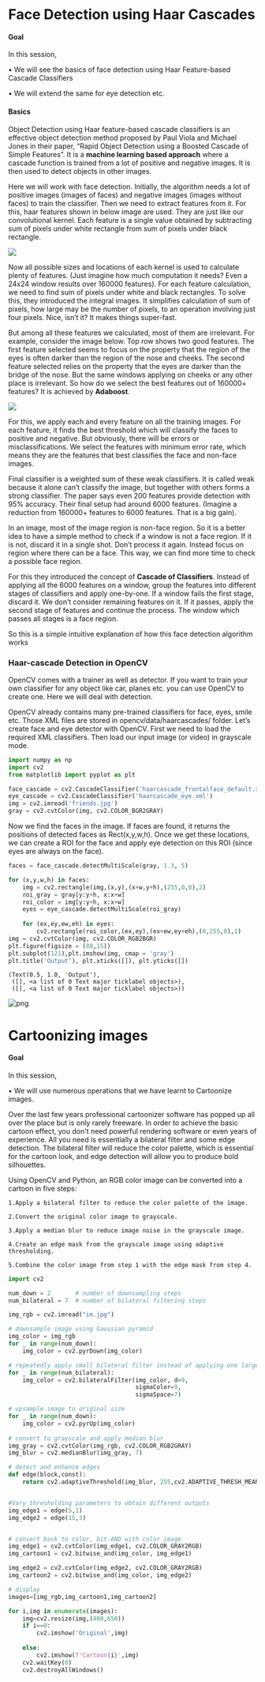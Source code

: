 # Face Detection using Haar Cascades

#### Goal

In this session,

• We will see the basics of face detection using Haar Feature-based Cascade Classifiers

• We will extend the same for eye detection etc.

#### Basics

Object Detection using Haar feature-based cascade classifiers is an effective object detection method proposed by
Paul Viola and Michael Jones in their paper, “Rapid Object Detection using a Boosted Cascade of Simple Features”. It is a **machine learning based approach** where a cascade function is trained from a lot of positive and negative
images. It is then used to detect objects in other images.

Here we will work with face detection. Initially, the algorithm needs a lot of positive images (images of faces) and
negative images (images without faces) to train the classifier. Then we need to extract features from it. For this, haar
features shown in below image are used. They are just like our convolutional kernel. Each feature is a single value
obtained by subtracting sum of pixels under white rectangle from sum of pixels under black rectangle.

![](haar1.png)

Now all possible sizes and locations of each kernel is used to calculate plenty of features. (Just imagine how much
computation it needs? Even a 24x24 window results over 160000 features). For each feature calculation, we need to
find sum of pixels under white and black rectangles. To solve this, they introduced the integral images. It simplifies
calculation of sum of pixels, how large may be the number of pixels, to an operation involving just four pixels. Nice,
isn’t it? It makes things super-fast.

But among all these features we calculated, most of them are irrelevant. For example, consider the image below. Top
row shows two good features. The first feature selected seems to focus on the property that the region of the eyes is
often darker than the region of the nose and cheeks. The second feature selected relies on the property that the eyes are darker than the bridge of the nose. But the same windows applying on cheeks or any other place is irrelevant. So
how do we select the best features out of 160000+ features? It is achieved by **Adaboost**.

![](haar2.png)

For this, we apply each and every feature on all the training images. For each feature, it finds the best threshold which
will classify the faces to positive and negative. But obviously, there will be errors or misclassifications. We select the
features with minimum error rate, which means they are the features that best classifies the face and non-face images.

Final classifier is a weighted sum of these weak classifiers. It is called weak because it alone can’t classify the image,
but together with others forms a strong classifier. The paper says even 200 features provide detection with 95%
accuracy. Their final setup had around 6000 features. (Imagine a reduction from 160000+ features to 6000 features.
That is a big gain).

In an image, most of the image region is non-face region. So it is a better idea to have a simple method to check if
a window is not a face region. If it is not, discard it in a single shot. Don’t process it again. Instead focus on region
where there can be a face. This way, we can find more time to check a possible face region.

For this they introduced the concept of **Cascade of Classifiers**. Instead of applying all the 6000 features on a window,
group the features into different stages of classifiers and apply one-by-one. If a window fails the first stage, discard it. We don’t consider remaining features on it.
If it passes, apply the second stage of features and continue the process. The window which passes all stages is a face
region.

So this is a simple intuitive explanation of how this face detection algorithm works

### Haar-cascade Detection in OpenCV

OpenCV comes with a trainer as well as detector. If you want to train your own classifier for any object like car, planes
etc. you can use OpenCV to create one.
Here we will deal with detection. 

OpenCV already contains many pre-trained classifiers for face, eyes, smile etc.
Those XML files are stored in opencv/data/haarcascades/ folder. Let’s create face and eye detector with
OpenCV.
First we need to load the required XML classifiers. Then load our input image (or video) in grayscale mode.


```python
import numpy as np
import cv2
from matplotlib import pyplot as plt

face_cascade = cv2.CascadeClassifier('haarcascade_frontalface_default.xml')
eye_cascade = cv2.CascadeClassifier('haarcascade_eye.xml')
img = cv2.imread('friends.jpg')
gray = cv2.cvtColor(img, cv2.COLOR_BGR2GRAY)
```

Now we find the faces in the image. If faces are found, it returns the positions of detected faces as Rect(x,y,w,h). Once
we get these locations, we can create a ROI for the face and apply eye detection on this ROI (since eyes are always on
the face).


```python
faces = face_cascade.detectMultiScale(gray, 1.3, 5)

for (x,y,w,h) in faces:
    img = cv2.rectangle(img,(x,y),(x+w,y+h),(255,0,0),2)
    roi_gray = gray[y:y+h, x:x+w]
    roi_color = img[y:y+h, x:x+w]
    eyes = eye_cascade.detectMultiScale(roi_gray)
    
    for (ex,ey,ew,eh) in eyes:
        cv2.rectangle(roi_color,(ex,ey),(ex+ew,ey+eh),(0,255,0),2)
img = cv2.cvtColor(img, cv2.COLOR_RGB2BGR)
plt.figure(figsize = (80,15))
plt.subplot(121),plt.imshow(img, cmap = 'gray')
plt.title('Output'), plt.xticks([]), plt.yticks([])
```




    (Text(0.5, 1.0, 'Output'),
     ([], <a list of 0 Text major ticklabel objects>),
     ([], <a list of 0 Text major ticklabel objects>))




![png](The%20Last%20One_files/The%20Last%20One_15_1.png)


# Cartoonizing images

#### Goal

In this session,

• We will use numerous operations that we have learnt to Cartoonize images.

Over the last few years professional cartoonizer software has popped up all over the place but is only rarely freeware. In order to achieve the basic cartoon effect, you don't need powerful rendering software or even years of experience. All you need is essentially a bilateral filter and some edge detection. The bilateral filter will reduce the color palette, which is essential for the cartoon look, and edge detection will allow you to produce bold silhouettes.

Using OpenCV and Python, an RGB color image can be converted into a cartoon in five steps:

    1.Apply a bilateral filter to reduce the color palette of the image.
    
    2.Convert the original color image to grayscale.
    
    3.Apply a median blur to reduce image noise in the grayscale image.
    
    4.Create an edge mask from the grayscale image using adaptive thresholding.
    
    5.Combine the color image from step 1 with the edge mask from step 4.



```python
import cv2

num_down = 2       # number of downsampling steps
num_bilateral = 7  # number of bilateral filtering steps

img_rgb = cv2.imread("im.jpg")

# downsample image using Gaussian pyramid
img_color = img_rgb
for _ in range(num_down):
    img_color = cv2.pyrDown(img_color)

# repeatedly apply small bilateral filter instead of applying one large filter
for _ in range(num_bilateral):
    img_color = cv2.bilateralFilter(img_color, d=9,
                                    sigmaColor=9,
                                    sigmaSpace=7)

# upsample image to original size
for _ in range(num_down):
    img_color = cv2.pyrUp(img_color)
    
# convert to grayscale and apply median blur
img_gray = cv2.cvtColor(img_rgb, cv2.COLOR_RGB2GRAY)
img_blur = cv2.medianBlur(img_gray, 7)

# detect and enhance edges
def edge(block,const):
    return cv2.adaptiveThreshold(img_blur, 255,cv2.ADAPTIVE_THRESH_MEAN_C,cv2.THRESH_BINARY,blockSize=block,C=const)


#Vary thresholding parameters to obtain different outputs
img_edge1 = edge(5,1)
img_edge2 = edge(15,3)


# convert back to color, bit-AND with color image
img_edge1 = cv2.cvtColor(img_edge1, cv2.COLOR_GRAY2RGB)
img_cartoon1 = cv2.bitwise_and(img_color, img_edge1)

img_edge2 = cv2.cvtColor(img_edge2, cv2.COLOR_GRAY2RGB)
img_cartoon2 = cv2.bitwise_and(img_color, img_edge2)

# display
images=[img_rgb,img_cartoon1,img_cartoon2]

for i,img in enumerate(images):
    img=cv2.resize(img,(400,650))
    if i==0:
        cv2.imshow('Original',img)
        
    else:
        cv2.imshow(f'Cartoon{i}',img)
    cv2.waitKey(0)
    cv2.destroyAllWindows()
```


```python

```
